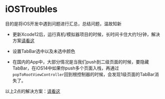 # iOSTroubles
目的是将iOS开发中遇到问题进行汇总，总结问题，温故知新



- 更新Xcode12后，运行真机/模拟器项目的时候，长时间卡住大约1分钟，解决方案[请看这](https://github.com/BaiHan1989/iOSTroubles/wiki/Xcode12-%E7%9C%9F%E6%9C%BA-%E6%A8%A1%E6%8B%9F%E5%99%A8%E8%BF%90%E8%A1%8C%E9%A1%B9%E7%9B%AE%E5%8D%A1%E5%9C%A8%E5%90%AF%E5%8A%A8%E9%A1%B5%E9%9D%A2)

- 设置TabBar选中以及未选中颜色

- 在国内的App中，大部分情况是当我们push到二级页面的时候，要隐藏TabBar，在iOS14中如果你push多个页面入栈，再通过`popToRootViewController`回到根控制器的时候，会发现1级页面的TabBar消失了。

以上2点的解决方案：[请看这](https://juejin.im/post/6873745315275472910)